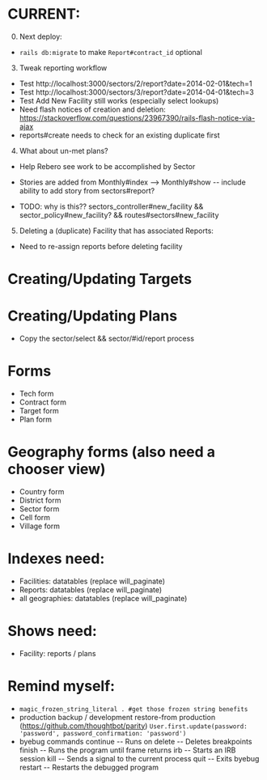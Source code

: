 # CURRENT:
0. Next deploy:
- `rails db:migrate` to make `Report#contract_id` optional

3. Tweak reporting workflow
- Test http://localhost:3000/sectors/2/report?date=2014-02-01&tech=1
- Test http://localhost:3000/sectors/3/report?date=2014-04-01&tech=3
- Test Add New Facility still works (especially select lookups)
- Need flash notices of creation and deletion: https://stackoverflow.com/questions/23967390/rails-flash-notice-via-ajax
- reports#create needs to check for an existing duplicate first

4. What about un-met plans?
- Help Rebero see work to be accomplished by Sector

- Stories are added from Monthly#index --> Monthly#show
-- include ability to add story from sectors#report?

- TODO: why is this?? sectors_controller#new_facility && sector_policy#new_facility? && routes#sectors#new_facility

5. Deleting a (duplicate) Facility that has associated Reports:
- Need to re-assign reports before deleting facility

# Creating/Updating Targets

# Creating/Updating Plans
* Copy the sector/select && sector/#id/report process

# Forms
- Tech form
- Contract form
- Target form
- Plan form

# Geography forms (also need a chooser view)
- Country form
- District form
- Sector form
- Cell form
- Village form

# Indexes need:
- Facilities: datatables (replace will_paginate)
- Reports: datatables (replace will_paginate)
- all geographies: datatables (replace will_paginate)

# Shows need:
- Facility: reports / plans

# Remind myself:
* `magic_frozen_string_literal . #get those frozen string benefits`
* production backup / development restore-from production (https://github.com/thoughtbot/parity)
  `User.first.update(password: 'password', password_confirmation: 'password')`
* byebug commands
    continue   -- Runs on
    delete     -- Deletes breakpoints
    finish     -- Runs the program until frame returns
    irb        -- Starts an IRB session
    kill       -- Sends a signal to the current process
    quit       -- Exits byebug
    restart    -- Restarts the debugged program
